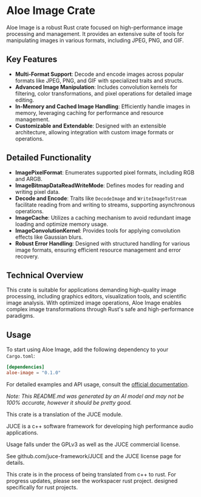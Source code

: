 # Aloe Image Crate

Aloe Image is a robust Rust crate focused on high-performance image processing and management. It provides an extensive suite of tools for manipulating images in various formats, including JPEG, PNG, and GIF.

## Key Features

- **Multi-Format Support**: Decode and encode images across popular formats like JPEG, PNG, and GIF with specialized traits and structs.
- **Advanced Image Manipulation**: Includes convolution kernels for filtering, color transformations, and pixel operations for detailed image editing.
- **In-Memory and Cached Image Handling**: Efficiently handle images in memory, leveraging caching for performance and resource management.
- **Customizable and Extendable**: Designed with an extensible architecture, allowing integration with custom image formats or operations.

## Detailed Functionality

- **ImagePixelFormat**: Enumerates supported pixel formats, including RGB and ARGB.
- **ImageBitmapDataReadWriteMode**: Defines modes for reading and writing pixel data.
- **Decode and Encode**: Traits like `DecodeImage` and `WriteImageToStream` facilitate reading from and writing to streams, supporting asynchronous operations.
- **ImageCache**: Utilizes a caching mechanism to avoid redundant image loading and optimize memory usage.
- **ImageConvolutionKernel**: Provides tools for applying convolution effects like Gaussian blurs.
- **Robust Error Handling**: Designed with structured handling for various image formats, ensuring efficient resource management and error recovery.

## Technical Overview

This crate is suitable for applications demanding high-quality image processing, including graphics editors, visualization tools, and scientific image analysis. With optimized image operations, Aloe Image enables complex image transformations through Rust's safe and high-performance paradigms.

## Usage

To start using Aloe Image, add the following dependency to your `Cargo.toml`:

```toml
[dependencies]
aloe-image = "0.1.0"
```

For detailed examples and API usage, consult the [official documentation](https://github.com/klebs6/aloe-rs).

_Note: This README.md was generated by an AI model and may not be 100% accurate, however it should be pretty good._

This crate is a translation of the JUCE module.

JUCE is a c++ software framework for developing high performance audio applications.

Usage falls under the GPLv3 as well as the JUCE commercial license.

See github.com/juce-framework/JUCE and the JUCE license page for details.

This crate is in the process of being translated from c++ to rust. For progress updates, please see the workspacer rust project. designed specifically for rust projects.
